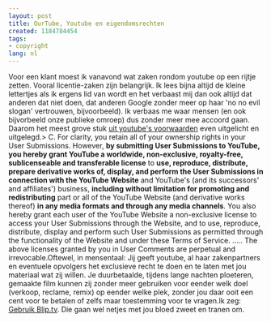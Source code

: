 ```yaml
---
layout: post
title: OurTube, Youtube en eigendomsrechten
created: 1184784454
tags:
- copyright
lang: nl
---
```

Voor een klant moest ik vanavond wat zaken rondom youtube op een rijtje zetten. Vooral licentie-zaken zijn belangrijk. Ik lees bijna altijd de kleine lettertjes als ik ergens lid van wordt en het verbaast mij dan ook altijd dat anderen dat niet doen, dat anderen Google zonder meer op haar 'no no evil slogan' vertrouwen, bijvoorbeeld). Ik verbaas me waar mensen (en ook bijvorbeeld onze publieke omroep) dus zonder meer mee accoord gaan. Daarom het meest grove stuk [uit youtube's voorwaarden](http://www.youtube.com/t/terms) even uitgelicht en uitgelegd.> C. For clarity, you retain all of your ownership rights in your User Submissions. However, **by submitting User Submissions to YouTube, you hereby grant YouTube a worldwide, non-exclusive, royalty-free, sublicenseable and transferable license** to **use, reproduce, distribute, prepare derivative works of, display, and perform the User Submissions in connection with the YouTube Website** and YouTube's (and its successors' and affiliates') business, **including without limitation for promoting and redistributing** part or all of the YouTube Website (and derivative works thereof) **in any media formats and through any media channels**. You also hereby grant each user of the YouTube Website a non-exclusive license to access your User Submissions through the Website, and to use, reproduce, distribute, display and perform such User Submissions as permitted through the functionality of the Website and under these Terms of Service.  ..... The above licenses granted by you in User Comments are perpetual and irrevocable.Oftewel, in mensentaal: Jij geeft youtube, al haar zakenpartners en eventuele opvolgers het exclusieve recht te doen en te laten met jou materiaal wat zij willen. Je duurbetaalde, tijdens lange nachten ploeteren, gemaakte film kunnen zij zonder meer gebruiken voor eender welk doel (verkoop, reclame, remix) op eender welke plek, zonder jou daar ooit een cent voor te betalen of zelfs maar toestemming voor te vragen.Ik zeg: [Gebruik Blip.tv](http://blip.tv). Die gaan wel netjes met jou bloed zweet en tranen om.
